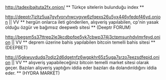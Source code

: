 
http://tadexibajtuta2fx.onion/
 ** Türkçe sitelerin bulunduğu index **


http://deeptr7jzltz5ua7gyfvorvhwcvgvw6zfqexs26u5yx446yfedpf46yd.onion
||
VV
** hergün onlarca ileti gönderilen, alışveriş yapılabilen,
 cp'nin yasak olduğu özgür ve bağımsız deepweb sitesi **
(Deeptr FORUM)


http://begsm5s37ttrep2le3kcdbpfpe5yk7cbwp374j3ctpmsunhdvlmrfeyd.onion
||
VV
** deprem üzerine bahis yapılabilen bitcoin temelli bahis sitesi **
(DEEPBET)

http://j5gkwuydudq7odjz2d6dgetnfz6wgpkhr65z5uga7srzo7eezsdfepid.onion
||
VV
** alışveriş yapabileceğiniz bitcoin temelli market sitesi olarak geçer.
Bazıları alişveriş yaptığını iddia eder bazıları da dolandırıldığını iddia eder.
**
(HYDRA MARKET)




